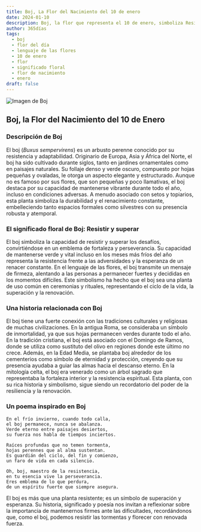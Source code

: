 ```yaml
---
title: Boj, La Flor del Nacimiento del 10 de enero
date: 2024-01-10
description: Boj, la flor que representa el 10 de enero, simboliza Resistir y superar. Descubre su fascinante historia, significado en el lenguaje de las flores y una poesía que celebra su belleza.
author: 365días
tags:
  - boj
  - flor del día
  - lenguaje de las flores
  - 10 de enero
  - flor
  - significado floral
  - flor de nacimiento
  - enero
draft: false
---
```



![Imagen de Boj](https://cdn.pixabay.com/photo/2017/10/26/18/49/boxwood-2892034_1280.jpg#center)


## Boj, la Flor del Nacimiento del 10 de Enero

### Descripción de Boj

El boj (_Buxus sempervirens_) es un arbusto perenne conocido por su resistencia y adaptabilidad. Originario de Europa, Asia y África del Norte, el boj ha sido cultivado durante siglos, tanto en jardines ornamentales como en paisajes naturales. Su follaje denso y verde oscuro, compuesto por hojas pequeñas y ovaladas, le otorga un aspecto elegante y estructurado. Aunque no es famoso por sus flores, que son pequeñas y poco llamativas, el boj destaca por su capacidad de mantenerse vibrante durante todo el año, incluso en condiciones adversas. A menudo asociado con setos y topiarios, esta planta simboliza la durabilidad y el renacimiento constante, embelleciendo tanto espacios formales como silvestres con su presencia robusta y atemporal.

### El significado floral de Boj: Resistir y superar

El boj simboliza la capacidad de resistir y superar los desafíos, convirtiéndose en un emblema de fortaleza y perseverancia. Su capacidad de mantenerse verde y vital incluso en los meses más fríos del año representa la resistencia frente a las adversidades y la esperanza de un renacer constante. En el lenguaje de las flores, el boj transmite un mensaje de firmeza, alentando a las personas a permanecer fuertes y decididas en los momentos difíciles. Este simbolismo ha hecho que el boj sea una planta de uso común en ceremonias y rituales, representando el ciclo de la vida, la superación y la renovación.

### Una historia relacionada con Boj

El boj tiene una fuerte conexión con las tradiciones culturales y religiosas de muchas civilizaciones. En la antigua Roma, se consideraba un símbolo de inmortalidad, ya que sus hojas permanecen verdes durante todo el año. En la tradición cristiana, el boj está asociado con el Domingo de Ramos, donde se utiliza como sustituto del olivo en regiones donde este último no crece. Además, en la Edad Media, se plantaba boj alrededor de los cementerios como símbolo de eternidad y protección, creyendo que su presencia ayudaba a guiar las almas hacia el descanso eterno. En la mitología celta, el boj era venerado como un árbol sagrado que representaba la fortaleza interior y la resistencia espiritual. Esta planta, con su rica historia y simbolismo, sigue siendo un recordatorio del poder de la resiliencia y la renovación.

### Un poema inspirado en Boj

```
En el frío invierno, cuando todo calla,  
el boj permanece, nunca se abalanza.  
Verde eterno entre paisajes desiertos,  
su fuerza nos habla de tiempos inciertos.  

Raíces profundas que no temen tormenta,  
hojas perennes que al alma sustentan.  
Es guardián del ciclo, del fin y comienzo,  
un faro de vida en cada silencio.  

Oh, boj, maestro de la resistencia,  
en tu esencia vive la perseverancia.  
Eres emblema de lo que perdura,  
de un espíritu fuerte que siempre asegura.  
```

El boj es más que una planta resistente; es un símbolo de superación y esperanza. Su historia, significado y poesía nos invitan a reflexionar sobre la importancia de mantenernos firmes ante las dificultades, recordándonos que, como el boj, podemos resistir las tormentas y florecer con renovada fuerza.